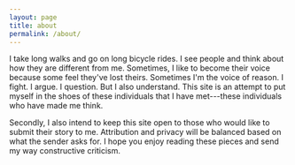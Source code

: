 ```yaml
---
layout: page
title: about
permalink: /about/
---
```


I take long walks and go on long bicycle rides. I see people and think about how they are different from me. Sometimes, I like to become their voice because some feel they've lost theirs. Sometimes I'm the voice of reason. I fight. I argue. I question. But I also understand. This site is an attempt to put myself in the shoes of these individuals that I have met---these individuals who have made me think.

Secondly, I also intend to keep this site open to those who would like to submit their story to me. Attribution and privacy will be balanced based on what the sender asks for. I hope you enjoy reading these pieces and send my way constructive criticism.
